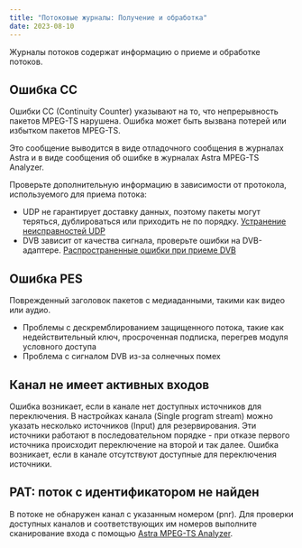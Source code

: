 ```yaml
---
title: "Потоковые журналы: Получение и обработка"
date: 2023-08-10
---
```


Журналы потоков содержат информацию о приеме и обработке потоков.

## Ошибка CC[](https://help.cesbo.com/astra/admin-guide/log/stream#cc-error)

Ошибки CC (Continuity Counter) указывают на то, что непрерывность пакетов MPEG-TS нарушена. Ошибка может быть вызвана потерей или избытком пакетов MPEG-TS.

Это сообщение выводится в виде отладочного сообщения в журналах Astra и в виде сообщения об ошибке в журналах Astra MPEG-TS Analyzer.

Проверьте дополнительную информацию в зависимости от протокола, используемого для приема потока:

- UDP не гарантирует доставку данных, поэтому пакеты могут теряться, дублироваться или приходить не по порядку. [Устранение неисправностей UDP](https://help.cesbo.com/misc/troubleshooting/receiving/udp#too-many-errors-on-receiving-udp)
- DVB зависит от качества сигнала, проверьте ошибки на DVB-адаптере. [Распространенные ошибки при приеме DVB](https://help.cesbo.com/misc/troubleshooting/dvb/errors)

## Ошибка PES[](https://help.cesbo.com/astra/admin-guide/log/stream#pes-error)

Поврежденный заголовок пакетов с медиаданными, такими как видео или аудио.

- Проблемы с дескремблированием защищенного потока, такие как недействительный ключ, просроченная подписка, перегрев модуля условного доступа
- Проблема с сигналом DVB из-за солнечных помех

## Канал не имеет активных входов[](https://help.cesbo.com/astra/admin-guide/log/stream#channel-has-no-active-inputs)

Ошибка возникает, если в канале нет доступных источников для переключения. В настройках канала (Single program stream) можно указать несколько источников (Input) для резервирования. Эти источники работают в последовательном порядке - при отказе первого источника происходит переключение на второй и так далее. Ошибка возникает, если в канале отсутствуют доступные для переключения источники.

## PAT: поток с идентификатором не найден[](https://help.cesbo.com/astra/admin-guide/log/stream#pat-stream-with-id-is-not-found)

В потоке не обнаружен канал с указанным номером (pnr). Для проверки доступных каналов и соответствующих им номеров выполните сканирование входа с помощью [Astra MPEG-TS Analyzer](https://help.cesbo.com/misc/tools-and-utilities/tv-and-media/astra-mpeg-ts-analyzer).
